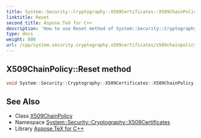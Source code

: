 ```yaml
---
title: System::Security::Cryptography::X509Certificates::X509ChainPolicy::Reset method
linktitle: Reset
second_title: Aspose.TeX for C++
description: 'How to use Reset method of System::Security::Cryptography::X509Certificates::X509ChainPolicy class in C++.'
type: docs
weight: 800
url: /cpp/system.security.cryptography.x509certificates/x509chainpolicy/reset/
---
```

## X509ChainPolicy::Reset method




```cpp
void System::Security::Cryptography::X509Certificates::X509ChainPolicy::Reset()
```

## See Also

* Class [X509ChainPolicy](../)
* Namespace [System::Security::Cryptography::X509Certificates](../../)
* Library [Aspose.TeX for C++](../../../)
